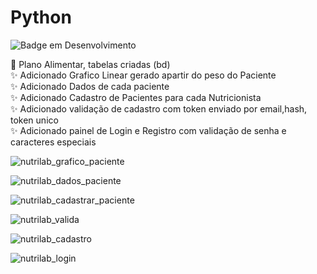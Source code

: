 # Python
![Badge em Desenvolvimento](http://img.shields.io/static/v1?label=STATUS&message=EM%20DESENVOLVIMENTO&color=GREEN&style=for-the-badge)

:construction: Plano Alimentar, tabelas criadas (bd) <br>
:sparkles: Adicionado Grafico Linear gerado apartir do peso do Paciente <br>
:sparkles: Adicionado Dados de cada paciente <br>
:sparkles: Adicionado Cadastro de Pacientes para cada Nutricionista <br>
:sparkles: Adicionado validação de cadastro com token enviado por email,hash, token unico <br>
:sparkles: Adicionado painel de Login e Registro com validação de senha e caracteres especiais

![nutrilab_grafico_paciente](https://user-images.githubusercontent.com/89768557/215381140-2a7b420d-27cc-4396-be72-2120553ff590.png)

![nutrilab_dados_paciente](https://user-images.githubusercontent.com/89768557/215381320-920882b8-da1b-4dd7-bdd7-536a67ecb1bc.png)

![nutrilab_cadastrar_paciente](https://user-images.githubusercontent.com/89768557/215381114-7b7c0aa4-c231-4b3b-b137-03d5a197d93d.png)

![nutrilab_valida](https://user-images.githubusercontent.com/89768557/215026543-4b7a3afc-4ee3-4aab-844a-ee0bf3274807.png)

![nutrilab_cadastro](https://user-images.githubusercontent.com/89768557/214492045-181def93-e531-41d4-8c47-6b5d82b8bd49.png)

![nutrilab_login](https://user-images.githubusercontent.com/89768557/214492048-817d075a-4ca4-42b9-b852-889c3ba18f40.png)
